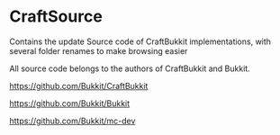 CraftSource
===========

Contains the update Source code of CraftBukkit implementations, with several folder renames to make browsing easier

All source code belongs to the authors of CraftBukkit and Bukkit.

https://github.com/Bukkit/CraftBukkit

https://github.com/Bukkit/Bukkit

https://github.com/Bukkit/mc-dev